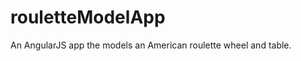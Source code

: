 rouletteModelApp
================

An AngularJS app the models an American roulette wheel and table.
